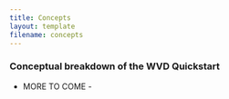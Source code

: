 ```yaml
---
title: Concepts
layout: template
filename: concepts
---
```


### Conceptual breakdown of the WVD Quickstart

- MORE TO COME -
